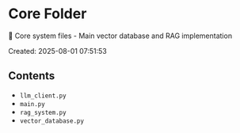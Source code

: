 # Core Folder

🔧 Core system files - Main vector database and RAG implementation

Created: 2025-08-01 07:51:53

## Contents

- `llm_client.py`
- `main.py`
- `rag_system.py`
- `vector_database.py`
